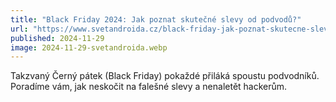 ```yaml
---
title: "Black Friday 2024: Jak poznat skutečné slevy od podvodů?"
url: "https://www.svetandroida.cz/black-friday-jak-poznat-skutecne-slevy/"
published: 2024-11-29
image: 2024-11-29-svetandroida.webp
---
```


Takzvaný Černý pátek (Black Friday) pokaždé přiláká spoustu podvodníků. Poradíme vám, jak neskočit na falešné slevy a nenaletět hackerům.

